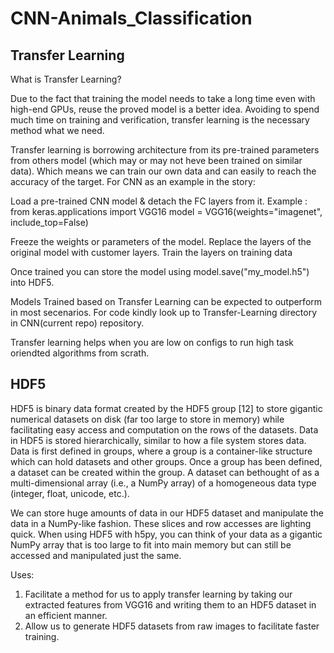 # CNN-Animals_Classification

## Transfer Learning
What is Transfer Learning?

Due to the fact that training the model needs to take a long time even with high-end GPUs, reuse the proved model is a better idea. Avoiding to spend much time on training and verification, transfer learning is the necessary method what we need.

Transfer learning is borrowing architecture from its pre-trained parameters from others model (which may or may not heve been trained on similar data). Which means we can train our own data and can easily to reach the accuracy of the target. For CNN as an example in the story:

Load a pre-trained CNN model & detach the FC layers from it.
Example : 
from keras.applications import VGG16
model = VGG16(weights="imagenet", include_top=False)

Freeze the weights or parameters of the model.
Replace the layers of the original model with customer layers.
Train the layers on training data

Once trained you can store the model using model.save("my_model.h5") into HDF5.

Models Trained based on Transfer Learning can be expected to outperform in most secenarios. For code kindly look up to Transfer-Learning directory in CNN(current repo) repository.

Transfer learning helps when you are low on configs to run high task oriendted algorithms from scrath.

## HDF5
HDF5 is binary data format created by the HDF5 group [12] to store gigantic numerical datasets on disk (far too large to store in memory) while facilitating easy access and computation on the rows of the datasets. Data in HDF5 is stored hierarchically, similar to how a file system stores data. Data is first defined in groups, where a group is a container-like structure which can hold datasets and other groups. Once a group has been defined, a dataset can be created within the group. A dataset can bethought of as a multi-dimensional array (i.e., a NumPy array) of a homogeneous data type (integer, float, unicode, etc.).

We can store huge amounts of data in our HDF5 dataset and manipulate the data in a NumPy-like fashion. 
These slices and row accesses are lighting quick. When using HDF5 with h5py, you can think of your data as a gigantic NumPy array
that is too large to fit into main memory but can still be accessed and manipulated just the same.

Uses:
1. Facilitate a method for us to apply transfer learning by taking our extracted features from
VGG16 and writing them to an HDF5 dataset in an efficient manner.
2. Allow us to generate HDF5 datasets from raw images to facilitate faster training.
